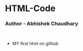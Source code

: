 # HTML-Code
<h3>Author - Abhishek Chaudhary</h3>
<br>
<ul >
  <li>MY first html on github</li>
</ul>



